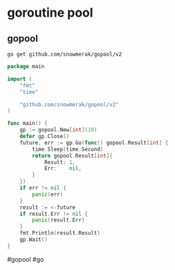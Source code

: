 # goroutine pool

## gopool

`go get github.com/snowmerak/gopool/v2`

```go
package main

import (
	"fmt"
	"time"

	"github.com/snowmerak/gopool/v2"
)

func main() {
	gp := gopool.New[int](10)
	defer gp.Close()
	future, err := gp.Go(func() gopool.Result[int] {
		time.Sleep(time.Second)
		return gopool.Result[int]{
			Result: 1,
			Err:    nil,
		}
	})
	if err != nil {
		panic(err)
	}
	result := <-future
	if result.Err != nil {
		panic(result.Err)
	}
	fmt.Println(result.Result)
	gp.Wait()
}
```

#gopool #go